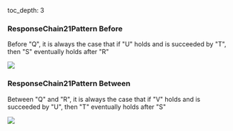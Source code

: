 toc_depth: 3

### ResponseChain21Pattern Before

Before "Q", it is always the case that if "U" holds and is succeeded by "T", then "S" eventually holds after "R"

![](/img/patterns/ResponseChain21Pattern_Before.svg)
### ResponseChain21Pattern Between

Between "Q" and "R", it is always the case that if "V" holds and is succeeded by "U", then "T" eventually holds after "S"

![](/img/patterns/ResponseChain21Pattern_Between.svg)
